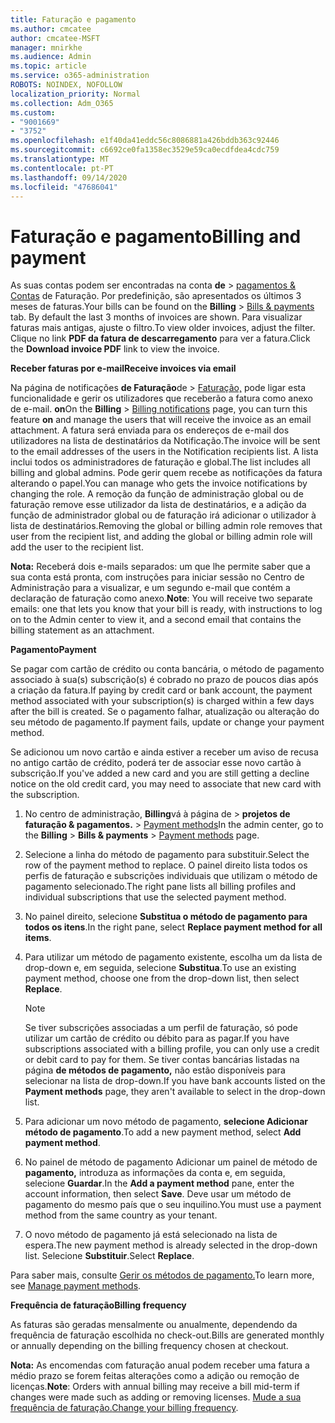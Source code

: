 ```yaml
---
title: Faturação e pagamento
ms.author: cmcatee
author: cmcatee-MSFT
manager: mnirkhe
ms.audience: Admin
ms.topic: article
ms.service: o365-administration
ROBOTS: NOINDEX, NOFOLLOW
localization_priority: Normal
ms.collection: Adm_O365
ms.custom:
- "9001669"
- "3752"
ms.openlocfilehash: e1f40da41eddc56c8086881a426bddb363c92446
ms.sourcegitcommit: c6692ce0fa1358ec3529e59ca0ecdfdea4cdc759
ms.translationtype: MT
ms.contentlocale: pt-PT
ms.lasthandoff: 09/14/2020
ms.locfileid: "47686041"
---
```

# <a name="billing-and-payment"></a><span data-ttu-id="dc222-102">Faturação e pagamento</span><span class="sxs-lookup"><span data-stu-id="dc222-102">Billing and payment</span></span>

<span data-ttu-id="dc222-103">As suas contas podem ser encontradas na conta **de**  >  [pagamentos & Contas](https://go.microsoft.com/fwlink/p/?linkid=848039) de Faturação.  Por predefinição, são apresentados os últimos 3 meses de faturas.</span><span class="sxs-lookup"><span data-stu-id="dc222-103">Your bills can be found on the **Billing** > [Bills & payments](https://go.microsoft.com/fwlink/p/?linkid=848039) tab.  By default the last 3 months of invoices are shown.</span></span>  <span data-ttu-id="dc222-104">Para visualizar faturas mais antigas, ajuste o filtro.</span><span class="sxs-lookup"><span data-stu-id="dc222-104">To view older invoices, adjust the filter.</span></span>  <span data-ttu-id="dc222-105">Clique no link **PDF da fatura de descarregamento** para ver a fatura.</span><span class="sxs-lookup"><span data-stu-id="dc222-105">Click the **Download invoice PDF** link to view the invoice.</span></span>

<span data-ttu-id="dc222-106">**Receber faturas por e-mail**</span><span class="sxs-lookup"><span data-stu-id="dc222-106">**Receive invoices via email**</span></span>

<span data-ttu-id="dc222-107">Na página de notificações **de Faturação**de  >  [Faturação,](https://go.microsoft.com/fwlink/p/?linkid=853212) pode ligar esta funcionalidade e gerir os utilizadores que receberão a fatura como anexo de e-mail. **on**</span><span class="sxs-lookup"><span data-stu-id="dc222-107">On the **Billing** > [Billing notifications](https://go.microsoft.com/fwlink/p/?linkid=853212) page, you can turn this feature **on** and manage the users that will receive the invoice as an email attachment.</span></span> <span data-ttu-id="dc222-108">A fatura será enviada para os endereços de e-mail dos utilizadores na lista de destinatários da Notificação.</span><span class="sxs-lookup"><span data-stu-id="dc222-108">The invoice will be sent to the email addresses of the users in the Notification recipients list.</span></span> <span data-ttu-id="dc222-109">A lista inclui todos os administradores de faturação e global.</span><span class="sxs-lookup"><span data-stu-id="dc222-109">The list includes all billing and global admins.</span></span>  <span data-ttu-id="dc222-110">Pode gerir quem recebe as notificações da fatura alterando o papel.</span><span class="sxs-lookup"><span data-stu-id="dc222-110">You can manage who gets the invoice notifications by changing the role.</span></span>  <span data-ttu-id="dc222-111">A remoção da função de administração global ou de faturação remove esse utilizador da lista de destinatários, e a adição da função de administrador global ou de faturação irá adicionar o utilizador à lista de destinatários.</span><span class="sxs-lookup"><span data-stu-id="dc222-111">Removing the global or billing admin role removes that user from the recipient list, and adding the global or billing admin role will add the user to the recipient list.</span></span>

<span data-ttu-id="dc222-112">**Nota:** Receberá dois e-mails separados: um que lhe permite saber que a sua conta está pronta, com instruções para iniciar sessão no Centro de Administração para a visualizar, e um segundo e-mail que contém a declaração de faturação como anexo.</span><span class="sxs-lookup"><span data-stu-id="dc222-112">**Note**: You will receive two separate emails: one that lets you know that your bill is ready, with instructions to log on to the Admin center to view it, and a second email that contains the billing statement as an attachment.</span></span>

<span data-ttu-id="dc222-113">**Pagamento**</span><span class="sxs-lookup"><span data-stu-id="dc222-113">**Payment**</span></span>

<span data-ttu-id="dc222-114">Se pagar com cartão de crédito ou conta bancária, o método de pagamento associado à sua(s) subscrição(s) é cobrado no prazo de poucos dias após a criação da fatura.</span><span class="sxs-lookup"><span data-stu-id="dc222-114">If paying by credit card or bank account, the payment method associated with your subscription(s) is charged within a few days after the bill is created.</span></span> <span data-ttu-id="dc222-115">Se o pagamento falhar, atualização ou alteração do seu método de pagamento.</span><span class="sxs-lookup"><span data-stu-id="dc222-115">If payment fails, update or change your payment method.</span></span>

<span data-ttu-id="dc222-116">Se adicionou um novo cartão e ainda estiver a receber um aviso de recusa no antigo cartão de crédito, poderá ter de associar esse novo cartão à subscrição.</span><span class="sxs-lookup"><span data-stu-id="dc222-116">If you've added a new card and you are still getting a decline notice on the old credit card, you may need to associate that new card with the subscription.</span></span>

1. <span data-ttu-id="dc222-117">No centro de administração, **Billing**vá à página de  >  **projetos de faturação & pagamentos.**  >  [Payment methods](https://go.microsoft.com/fwlink/p/?linkid=2018806)</span><span class="sxs-lookup"><span data-stu-id="dc222-117">In the admin center, go to the **Billing** > **Bills & payments** > [Payment methods](https://go.microsoft.com/fwlink/p/?linkid=2018806) page.</span></span>

2. <span data-ttu-id="dc222-118">Selecione a linha do método de pagamento para substituir.</span><span class="sxs-lookup"><span data-stu-id="dc222-118">Select the row of the payment method to replace.</span></span> <span data-ttu-id="dc222-119">O painel direito lista todos os perfis de faturação e subscrições individuais que utilizam o método de pagamento selecionado.</span><span class="sxs-lookup"><span data-stu-id="dc222-119">The right pane lists all billing profiles and individual subscriptions that use the selected payment method.</span></span>

3. <span data-ttu-id="dc222-120">No painel direito, selecione **Substitua o método de pagamento para todos os itens**.</span><span class="sxs-lookup"><span data-stu-id="dc222-120">In the right pane, select **Replace payment method for all items**.</span></span>

4. <span data-ttu-id="dc222-121">Para utilizar um método de pagamento existente, escolha um da lista de drop-down e, em seguida, selecione **Substitua**.</span><span class="sxs-lookup"><span data-stu-id="dc222-121">To use an existing payment method, choose one from the drop-down list, then select **Replace**.</span></span>

    > [!NOTE]
    > <span data-ttu-id="dc222-122">Se tiver subscrições associadas a um perfil de faturação, só pode utilizar um cartão de crédito ou débito para as pagar.</span><span class="sxs-lookup"><span data-stu-id="dc222-122">If you have subscriptions associated with a billing profile, you can only use a credit or debit card to pay for them.</span></span> <span data-ttu-id="dc222-123">Se tiver contas bancárias listadas na página **de métodos de pagamento,** não estão disponíveis para selecionar na lista de drop-down.</span><span class="sxs-lookup"><span data-stu-id="dc222-123">If you have bank accounts listed on the **Payment methods** page, they aren't available to select in the drop-down list.</span></span>

5. <span data-ttu-id="dc222-124">Para adicionar um novo método de pagamento, **selecione Adicionar método de pagamento**.</span><span class="sxs-lookup"><span data-stu-id="dc222-124">To add a new payment method, select **Add payment method**.</span></span>

6. <span data-ttu-id="dc222-125">No painel de método de pagamento Adicionar um painel de método de **pagamento,** introduza as informações da conta e, em seguida, selecione **Guardar**.</span><span class="sxs-lookup"><span data-stu-id="dc222-125">In the **Add a payment method** pane, enter the account information, then select **Save**.</span></span> <span data-ttu-id="dc222-126">Deve usar um método de pagamento do mesmo país que o seu inquilino.</span><span class="sxs-lookup"><span data-stu-id="dc222-126">You must use a payment method from the same country as your tenant.</span></span>

7. <span data-ttu-id="dc222-127">O novo método de pagamento já está selecionado na lista de espera.</span><span class="sxs-lookup"><span data-stu-id="dc222-127">The new payment method is already selected in the drop-down list.</span></span> <span data-ttu-id="dc222-128">Selecione **Substituir**.</span><span class="sxs-lookup"><span data-stu-id="dc222-128">Select **Replace**.</span></span>

<span data-ttu-id="dc222-129">Para saber mais, consulte [Gerir os métodos de pagamento.](https://docs.microsoft.com/microsoft-365/commerce/billing-and-payments/manage-payment-methods)</span><span class="sxs-lookup"><span data-stu-id="dc222-129">To learn more, see [Manage payment methods](https://docs.microsoft.com/microsoft-365/commerce/billing-and-payments/manage-payment-methods).</span></span>

<span data-ttu-id="dc222-130">**Frequência de faturação**</span><span class="sxs-lookup"><span data-stu-id="dc222-130">**Billing frequency**</span></span>

<span data-ttu-id="dc222-131">As faturas são geradas mensalmente ou anualmente, dependendo da frequência de faturação escolhida no check-out.</span><span class="sxs-lookup"><span data-stu-id="dc222-131">Bills are generated monthly or annually depending on the billing frequency chosen at checkout.</span></span>  

<span data-ttu-id="dc222-132">**Nota:** As encomendas com faturação anual podem receber uma fatura a médio prazo se forem feitas alterações como a adição ou remoção de licenças.</span><span class="sxs-lookup"><span data-stu-id="dc222-132">**Note**: Orders with annual billing may receive a bill mid-term if changes were made such as adding or removing licenses.</span></span> <span data-ttu-id="dc222-133">[Mude a sua frequência de faturação.](https://docs.microsoft.com/microsoft-365/commerce/billing-and-payments/change-payment-frequency)</span><span class="sxs-lookup"><span data-stu-id="dc222-133">[Change your billing frequency](https://docs.microsoft.com/microsoft-365/commerce/billing-and-payments/change-payment-frequency).</span></span>
